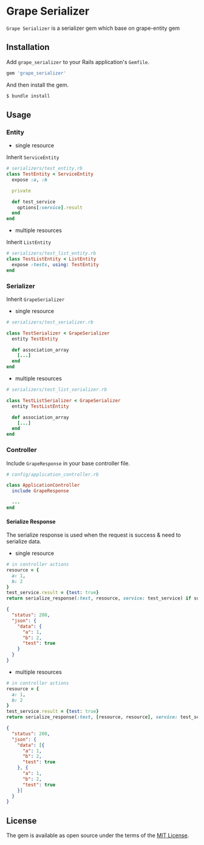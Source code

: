 # Grape Serializer

`Grape Serializer` is a serializer gem which base on grape-entity gem

## Installation

Add `grape_serializer` to your Rails application's `Gemfile`.

```ruby
gem 'grape_serializer'
```

And then install the gem.

```bash
$ bundle install
```

## Usage

### Entity
* single resource

Inherit `ServiceEntity`

```ruby
# serializers/test_entity.rb
class TestEntity < ServiceEntity
  expose :a, :b

  private

  def test_service
    options[:service].result
  end
end
```

* multiple resources

Inherit `ListEntity`

```ruby
# serializers/test_list_entity.rb
class TestListEntity < ListEntity
  expose :tests, using: TestEntity
end
```


### Serializer
Inherit `GrapeSerializer`

* single resource
```ruby
# serializers/test_serializer.rb

class TestSerializer < GrapeSerializer
  entity TestEntity

  def association_array
    [...]
  end
end
```

* multiple resources
```ruby
# serializers/test_list_serializer.rb

class TestListSerializer < GrapeSerializer
  entity TestListEntity

  def association_array
    [...]
  end
end
```

### Controller
Include `GrapeResponse` in your base controller file.

```ruby
# config/application_controller.rb

class ApplicationController
  include GrapeResponse

  ...
end
```

#### Serialize Response

The serialize response is used when the request is success & need to serialize data.

* single resource
```ruby
# in controller actions
resource = {
  a: 1,
  b: 2
}
test_service.result = {test: true}
return serialize_response(:test, resource, service: test_service) if success?
```

```json
{
  "status": 200,
  "json": {
    "data": {
      "a": 1,
      "b": 2,
      "test": true
    }
  } 
}
```

* multiple resources
```ruby
# in controller actions
resource = {
  a: 1,
  b: 2
}
test_service.result = {test: true}
return serialize_response(:test, [resource, resource], service: test_service) if success?
```

```json
{
  "status": 200,
  "json": {
    "data": [{
      "a": 1,
      "b": 2,
      "test": true
    }, {
      "a": 1,
      "b": 2,
      "test": true
    }]
  } 
}
```
## License

The gem is available as open source under the terms of the [MIT License](https://opensource.org/licenses/MIT).
